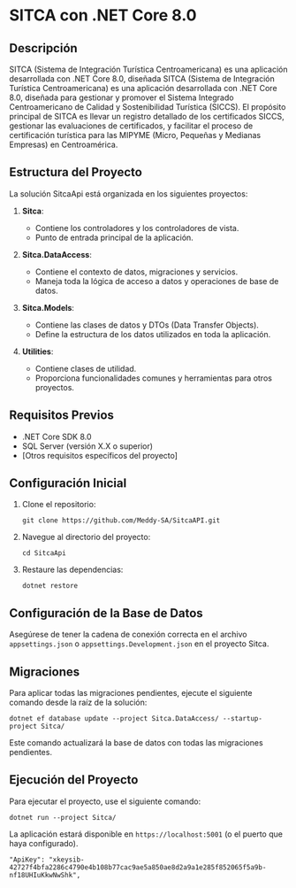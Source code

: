 # SITCA con .NET Core 8.0

## Descripción
SITCA (Sistema de Integración Turística Centroamericana) es una aplicación desarrollada con .NET Core 8.0, diseñada SITCA (Sistema de Integración Turística Centroamericana) es una aplicación desarrollada con .NET Core 8.0, diseñada para gestionar y promover el Sistema Integrado Centroamericano de Calidad y Sostenibilidad Turística (SICCS). El propósito principal de SITCA es llevar un registro detallado de los certificados SICCS, gestionar las evaluaciones de certificados, y facilitar el proceso de certificación turística para las MIPYME (Micro, Pequeñas y Medianas Empresas) en Centroamérica.

## Estructura del Proyecto
La solución SitcaApi está organizada en los siguientes proyectos:

1. **Sitca**: 
   - Contiene los controladores y los controladores de vista.
   - Punto de entrada principal de la aplicación.

2. **Sitca.DataAccess**: 
   - Contiene el contexto de datos, migraciones y servicios.
   - Maneja toda la lógica de acceso a datos y operaciones de base de datos.

3. **Sitca.Models**: 
   - Contiene las clases de datos y DTOs (Data Transfer Objects).
   - Define la estructura de los datos utilizados en toda la aplicación.

4. **Utilities**: 
   - Contiene clases de utilidad.
   - Proporciona funcionalidades comunes y herramientas para otros proyectos.

## Requisitos Previos
- .NET Core SDK 8.0
- SQL Server (versión X.X o superior)
- [Otros requisitos específicos del proyecto]

## Configuración Inicial
1. Clone el repositorio:
   ```
   git clone https://github.com/Meddy-SA/SitcaAPI.git
   ```
2. Navegue al directorio del proyecto:
   ```
   cd SitcaApi
   ```
3. Restaure las dependencias:
   ```
   dotnet restore
   ```

## Configuración de la Base de Datos
Asegúrese de tener la cadena de conexión correcta en el archivo `appsettings.json` o `appsettings.Development.json` en el proyecto Sitca.

## Migraciones
Para aplicar todas las migraciones pendientes, ejecute el siguiente comando desde la raíz de la solución:

```shell
dotnet ef database update --project Sitca.DataAccess/ --startup-project Sitca/
```

Este comando actualizará la base de datos con todas las migraciones pendientes.

## Ejecución del Proyecto
Para ejecutar el proyecto, use el siguiente comando:

```shell
dotnet run --project Sitca/
```

La aplicación estará disponible en `https://localhost:5001` (o el puerto que haya configurado).


    "ApiKey": "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",

